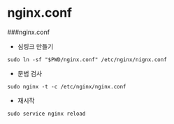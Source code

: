 nginx.conf
======
###nginx.conf
* 심링크 만들기
```
sudo ln -sf "$PWD/nginx.conf" /etc/nginx/nignx.conf
```

* 문법 검사
```
sudo nginx -t -c /etc/nginx/nginx.conf
```

* 재시작
```
sudo service nginx reload
```
